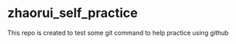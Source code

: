 # zhaorui_self_practice
This repo is created to test some git command to help practice using github
